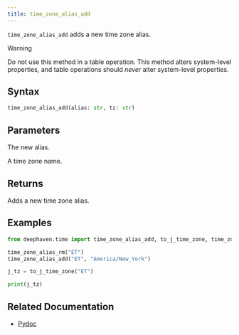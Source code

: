 ```yaml
---
title: time_zone_alias_add
---
```


`time_zone_alias_add` adds a new time zone alias.

> [!WARNING]
> Do not use this method in a table operation. This method alters system-level properties, and table operations should _never_ alter system-level properties.

## Syntax

```python syntax
time_zone_alias_add(alias: str, tz: str)
```

## Parameters

<ParamTable>
<Param name="alias" type="str">

The new alias.

</Param>
<Param name="tz" type="TimeZone">

A time zone name.

</Param>
</ParamTable>

## Returns

Adds a new time zone alias.

## Examples

```python reset
from deephaven.time import time_zone_alias_add, to_j_time_zone, time_zone_alias_rm

time_zone_alias_rm("ET")
time_zone_alias_add("ET", "America/New_York")

j_tz = to_j_time_zone("ET")

print(j_tz)
```

## Related Documentation

- [Pydoc](/core/pydoc/code/deephaven.time.html#deephaven.time.time_zone_alias_add)
